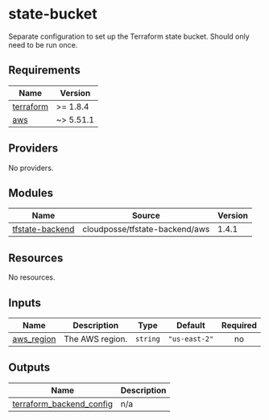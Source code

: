 # state-bucket

Separate configuration to set up the Terraform state bucket.
Should only need to be run once.

<!-- BEGIN_TF_DOCS -->
## Requirements

| Name | Version |
|------|---------|
| <a name="requirement_terraform"></a> [terraform](#requirement\_terraform) | >= 1.8.4 |
| <a name="requirement_aws"></a> [aws](#requirement\_aws) | ~> 5.51.1 |

## Providers

No providers.

## Modules

| Name | Source | Version |
|------|--------|---------|
| <a name="module_tfstate-backend"></a> [tfstate-backend](#module\_tfstate-backend) | cloudposse/tfstate-backend/aws | 1.4.1 |

## Resources

No resources.

## Inputs

| Name | Description | Type | Default | Required |
|------|-------------|------|---------|:--------:|
| <a name="input_aws_region"></a> [aws\_region](#input\_aws\_region) | The AWS region. | `string` | `"us-east-2"` | no |

## Outputs

| Name | Description |
|------|-------------|
| <a name="output_terraform_backend_config"></a> [terraform\_backend\_config](#output\_terraform\_backend\_config) | n/a |
<!-- END_TF_DOCS -->
